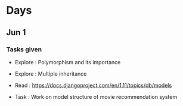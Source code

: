 # Days

## Jun 1

### Tasks given 
- Explore : Polymorphism and its importance
- Explore : Multiple inheritance

- Read : https://docs.djangoproject.com/en/1.11/topics/db/models

- Task : Work on model structure of movie recommendation system